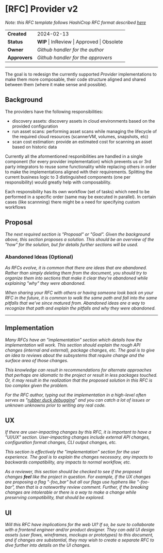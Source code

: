 # [RFC] Provider v2

*Note: this RFC template follows HashiCrop RFC format described [here](https://works.hashicorp.com/articles/rfc-template)*

|               |                                             |
| ------------- | ------------------------------------------- |
| **Created**   | 2024-02-13                                  |
| **Status**    | **WIP** \| InReview \| Approved \| Obsolete |
| **Owner**     | *Github handler for the author*             |
| **Approvers** | *Github handler for the approvers*          |

---

The goal is to redesign the currently supported _Provider_ implementations to make them more composable, their code structure aligned and shared between them (where it make sense and possible).

## Background

The providers have the following responsibilities:

* discovery assets: discovery assets in cloud environments based on the provided configuration 
* run asset scans: performing asset scans while managing the lifecycle of the required cloud resources (scannerVM, volumes, snapshots, etc) 
* scan cost estimation: provide an estimated cost for scanning an asset based on historic data

Currently all the aformentioned responibilities are handled in a single component (for every provider implementation) which prevents us or 3rd party integrators to reuse some functionality while replacing others in order to make the implementations aligned with their requirements. Splitting the current business logic to 3 distinguished components (one per responsibility) would greatly help with composability.

Each responsibility has its own workflow (set of tasks) which need to be performed in a specific order (same may be executed in parallel). In certain cases (like scannning) there might be a need for specifying custom workflows

## Proposal

*The next required section is "Proposal" or "Goal". Given the background above, this section proposes a solution. This should be an overview of the "how" for the solution, but for details further sections will be used.*

### Abandoned Ideas (Optional)

*As RFCs evolve, it is common that there are ideas that are abandoned. Rather than simply deleting them from the document, you should try to organize them into sections that make it clear they're abandoned while  explaining "why" they were abandoned.*

*When sharing your RFC with others or having someone look back on your RFC in the future, it is common to walk the same path and fall into the same pitfalls that we've since matured from. Abandoned ideas are a way to recognize that path and explain the pitfalls and why they were abandoned.*

---

## Implementation

*Many RFCs have an "implementation" section which details how the implementation will work. This section should explain the rough API changes (internal and external), package changes, etc. The goal is to give an idea to reviews about the subsystems that require change and the surface area of those changes.*

*This knowledge can result in recommendations for alternate approaches that perhaps are idiomatic to the project or result in less packages touched. Or, it may result in the realization that the proposed solution in this RFC is too complex given the problem.*

*For the RFC author, typing out the implementation in a high-level often serves as "[rubber duck debugging](https://en.wikipedia.org/wiki/Rubber_duck_debugging)" and you can catch a lot of issues or unknown unknowns prior to writing any real code.*

## UX

*If there are user-impacting changes by this RFC, it is important to have a "UI/UX" section. User-impacting changes include external API changes, configuration format changes, CLI output changes, etc.*

*This section is effectively the "implementation" section for the user  experience. The goal is to explain the changes necessary, any impacts to backwards compatibility, any impacts to normal workflow, etc.*

*As a reviewer, this section should be checked to see if the proposed changes **feel** like the project in question. For example, if the UX changes are  proposing a flag "-foo_bar" but all our flags use hyphens like  "-foo-bar", then that is a noteworthy review comment. Further, if the  breaking changes are intolerable or there is a way to make a change  while preserving compatibility, that should be explored.*

## UI

*Will this RFC have implications for the web UI? If so, be sure to collaborate with a frontend engineer and/or product designer. They can add UI design assets (user flows, wireframes, mockups or prototypes) to this document, and if changes are substantial, they may wish to create a separate RFC to dive further into details on the UI changes.*